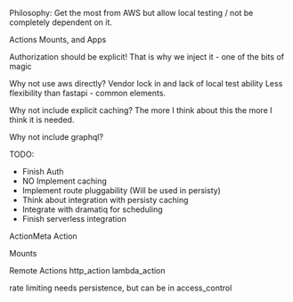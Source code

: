 Philosophy: Get the most from AWS but allow local testing / not be completely dependent on it.

Actions Mounts, and Apps

Authorization should be explicit! That is why we inject it - one of the bits of magic

Why not use aws directly? Vendor lock in and lack of local test ability
Less flexibility than fastapi - common elements.

Why not include explicit caching? 
The more I think about this the more I think it is needed.

Why not include graphql?

TODO:
* Finish Auth
* NO Implement caching
* Implement route pluggability (Will be used in persisty)
* Think about integration with persisty caching
* Integrate with dramatiq for scheduling
* Finish serverless integration

ActionMeta
Action

Mounts

Remote Actions
http_action
lambda_action

rate limiting needs persistence, but can be in access_control